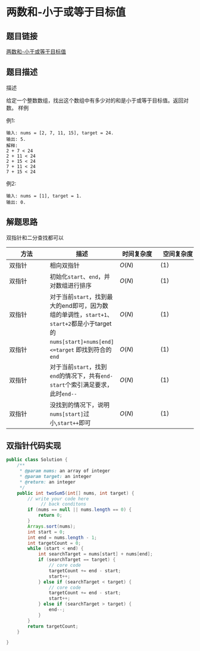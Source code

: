 

#  两数和-小于或等于目标值

## 题目链接

[两数和-小于或等于目标值](https://www.lintcode.com/problem/609/?_from=ladder&fromId=161)

## 题目描述

描述

给定一个整数数组，找出这个数组中有多少对的和是小于或等于目标值。返回对数。
样例

例1:
```shell
输入: nums = [2, 7, 11, 15], target = 24. 
输出: 5. 
解释:
2 + 7 < 24
2 + 11 < 24
2 + 15 < 24
7 + 11 < 24
7 + 15 < 24
```

例2:
```shell
输入: nums = [1], target = 1. 
输出: 0. 
```

## 解题思路

双指针和二分查找都可以

| <div style="width:70pt">方法</div>  |描述 |<div style="width:70pt">时间复杂度</div> |<div style="width:70pt">空间复杂度</div>|
|---|---|---|---|
|  双指针 | 相向双指针  | $O(N)$|$(1)$|
|  双指针 | 初始化`start`、`end`，并对数组进行排序  | $O(N)$|$(1)$|
|  双指针 | 对于当前`start`，找到最大的end即可，因为数组的单调性，`start+1`、`start+2`都是小于target的 | $O(N)$|$(1)$|
|  双指针 | `nums[start]+nums[end]<=target` 即找到符合的`end`  | $O(N)$|$(1)$|
|  双指针 | 对于当前`start`，找到`end`的情况下，共有`end-start`个索引满足要求，此时`end--` | $O(N)$|$(1)$|
|  双指针 | 没找到的情况下，说明`nums[start]`过小,`start++`即可 | $O(N)$|$(1)$|




## 双指针代码实现

```java
public class Solution {
    /**
     * @param nums: an array of integer
     * @param target: an integer
     * @return: an integer
     */
    public int twoSum5(int[] nums, int target) {
        // write your code here
             // back conditons
        if (nums == null || nums.length == 0) {
            return 0;
        }
        Arrays.sort(nums);
        int start = 0;
        int end = nums.length - 1;
        int targetCount = 0;
        while (start < end) {
            int searchTarget = nums[start] + nums[end];
            if (searchTarget == target) {
                // core code
                targetCount += end - start;
                start++;
            } else if (searchTarget < target) {
                // core code
                targetCount += end - start;
                start++;
            } else if (searchTarget > target) {
                end--;
            }
        }
        return targetCount;
    }

}

```